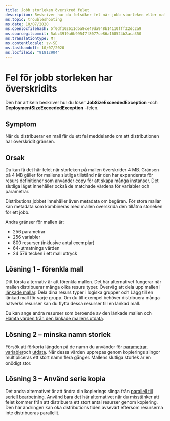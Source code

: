 ```yaml
---
title: Jobb storleken överskred felet
description: Beskriver hur du felsöker fel när jobb storleken eller mallen är för stor.
ms.topic: troubleshooting
ms.date: 10/07/2020
ms.openlocfilehash: 5f0df102611dba8ce49da948b14110fff32dc2a9
ms.sourcegitcommit: 5abc3919a6b99547f8077ce86a168524b2aca350
ms.translationtype: MT
ms.contentlocale: sv-SE
ms.lasthandoff: 10/07/2020
ms.locfileid: "91812904"
---
```

# <a name="resolve-errors-for-job-size-exceeded"></a>Fel för jobb storleken har överskridits

Den här artikeln beskriver hur du löser **JobSizeExceededException** -och **DeploymentSizeExceededException** -felen.

## <a name="symptom"></a>Symptom

När du distribuerar en mall får du ett fel meddelande om att distributionen har överskridit gränsen.

## <a name="cause"></a>Orsak

Du kan få det här felet när storleken på mallen överskrider 4 MB. Gränsen på 4 MB gäller för mallens slutliga tillstånd när den har expanderats för resurs definitioner som använder [copy](copy-resources.md) för att skapa många instanser. Det slutliga läget innehåller också de matchade värdena för variabler och parametrar.

Distributions jobbet innehåller även metadata om begäran. För stora mallar kan metadata som kombineras med mallen överskrida den tillåtna storleken för ett jobb.

Andra gränser för mallen är:

* 256 parametrar
* 256 variabler
* 800 resurser (inklusive antal exemplar)
* 64-utmatnings värden
* 24 576 tecken i ett mall uttryck

## <a name="solution-1---simplify-template"></a>Lösning 1 – förenkla mall

Ditt första alternativ är att förenkla mallen. Det här alternativet fungerar när mallen distribuerar många olika resurs typer. Överväg att dela upp mallen i [länkade mallar](linked-templates.md). Dela dina resurs typer i logiska grupper och Lägg till en länkad mall för varje grupp. Om du till exempel behöver distribuera många nätverks resurser kan du flytta dessa resurser till en länkad mall.

Du kan ange andra resurser som beroende av den länkade mallen och [Hämta värden från den länkade mallens utdata](linked-templates.md#get-values-from-linked-template).

## <a name="solution-2---reduce-name-size"></a>Lösning 2 – minska namn storlek

Försök att förkorta längden på de namn du använder för [parametrar](template-parameters.md), [variabler](template-variables.md)och [utdata](template-outputs.md). När dessa värden upprepas genom kopierings slingor multipliceras ett stort namn flera gånger. Mallens slutliga storlek är en onödigt stor.

## <a name="solution-3---use-serial-copy"></a>Lösning 3 – Använd serie kopia

Det andra alternativet är att ändra din kopierings slinga från [parallell till seriell bearbetning](copy-resources.md#serial-or-parallel). Använd bara det här alternativet när du misstänker att felet kommer från att distribuera ett stort antal resurser genom kopiering. Den här ändringen kan öka distributions tiden avsevärt eftersom resurserna inte distribueras parallellt.

